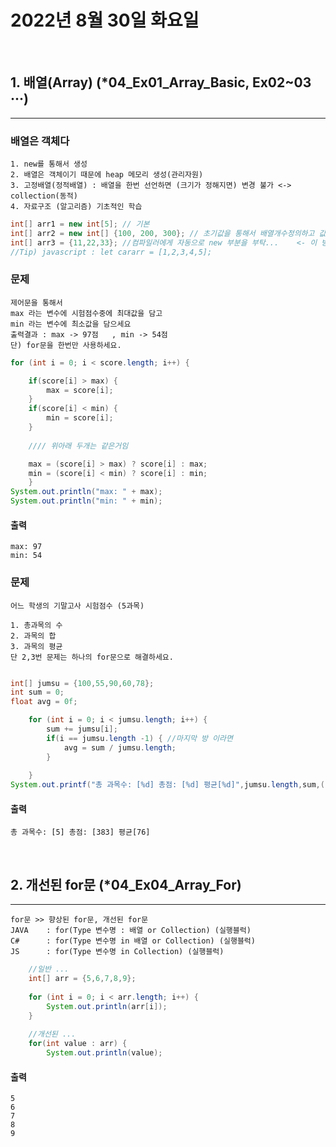 # 2022년 8월 30일 화요일
<br>


## 1. 배열(Array) (*04_Ex01_Array_Basic, Ex02~03 ···)
---

### 배열은 객체다
    1. new를 통해서 생성
    2. 배열은 객체이기 때문에 heap 메모리 생성(관리자원)
    3. 고정배열(정적배열) : 배열을 한번 선언하면 (크기가 정해지면) 변경 불가 <-> collection(동적)
    4. 자료구조 (알고리즘) 기초적인 학습

```java
int[] arr1 = new int[5]; // 기본
int[] arr2 = new int[] {100, 200, 300}; // 초기값을 통해서 배열개수정의하고 값을 할당
int[] arr3 = {11,22,33}; //컴파일러에게 자동으로 new 부분을 부탁...    <- 이 방법 많이씀
//Tip) javascript : let cararr = [1,2,3,4,5];
```

### 문제
    제어문을 통해서
    max 라는 변수에 시험점수중에 최대값을 담고
    min 라는 변수에 최소값을 담으세요
    출력결과 : max -> 97점	, min -> 54점
    단) for문을 한번만 사용하세요.
```java
for (int i = 0; i < score.length; i++) {

    if(score[i] > max) {
        max = score[i];
    }
    if(score[i] < min) {
        min = score[i];
    }
    
    //// 위아래 두개는 같은거임

    max = (score[i] > max) ? score[i] : max;
    min = (score[i] < min) ? score[i] : min;
    }
System.out.println("max: " + max);
System.out.println("min: " + min);
```

#### 출력
    max: 97
    min: 54




### 문제
    어느 학생의 기말고사 시험점수 (5과목)

    1. 총과목의 수
    2. 과목의 합
    3. 과목의 평균
    단 2,3번 문제는 하나의 for문으로 해결하세요.
```java

int[] jumsu = {100,55,90,60,78};
int sum = 0;
float avg = 0f;

    for (int i = 0; i < jumsu.length; i++) {
        sum += jumsu[i];
        if(i == jumsu.length -1) { //마지막 방 이라면
            avg = sum / jumsu.length;	
        }
        
    }
System.out.printf("총 과목수: [%d] 총점: [%d] 평균[%d]",jumsu.length,sum,(int)avg);

```
#### 출력
    총 과목수: [5] 총점: [383] 평균[76]



<br>






## 2. 개선된 for문 (*04_Ex04_Array_For)
---

    for문 >> 향상된 for문, 개선된 for문
    JAVA	: for(Type 변수명 : 배열 or Collection) (실행블럭)
    C#		: for(Type 변수명 in 배열 or Collection) (실행블럭)
    JS		: for(Type 변수명 in Collection) (실행블럭)

```java
    //일반 ...
    int[] arr = {5,6,7,8,9};
    
    for (int i = 0; i < arr.length; i++) {
        System.out.println(arr[i]);
    }
    
    //개선된 ...
    for(int value : arr) {
        System.out.println(value);
```

#### 출력
    5
    6
    7
    8
    9

